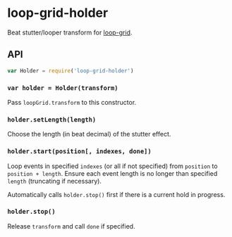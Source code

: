 loop-grid-holder
===

Beat stutter/looper transform for [loop-grid](https://github.com/mmckegg/loop-grid).

## API

```js
var Holder = require('loop-grid-holder')
```

### `var holder = Holder(transform)`

Pass `loopGrid.transform` to this constructor.

### `holder.setLength(length)`

Choose the length (in beat decimal) of the stutter effect.

### `holder.start(position[, indexes, done])`

Loop events in specified `indexes` (or all if not specified) from `position` to `position + length`. Ensure each event length is no longer than specified `length` (truncating if necessary).

Automatically calls `holder.stop()` first if there is a current hold in progress.

### `holder.stop()`

Release `transform` and call `done` if specified.